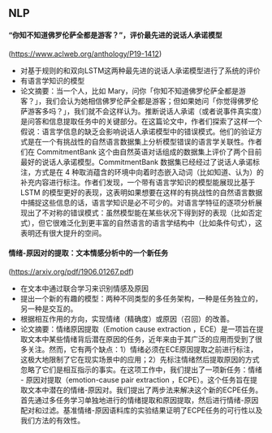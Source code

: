 ## NLP

#### “你知不知道佛罗伦萨全都是游客？”，评价最先进的说话人承诺模型
(https://www.aclweb.org/anthology/P19-1412)
  * 对基于规则的和双向LSTM这两种最先进的说话人承诺模型进行了系统的评价
  * 有语言学知识的模型
  * 论文摘要：当一个人，比如 Mary，问你「你知不知道佛罗伦萨全都是游客？」，我们会认为她相信佛罗伦萨全都是游客；但如果她问「你觉得佛罗伦萨游客多吗？」，我们就不会这样认为。推断说话人承诺（或者说事件真实度）是问答和信息提取任务中的关键部分。在这篇论文中，作者们探索了这样一个假说：语言学信息的缺乏会影响说话人承诺模型中的错误模式。他们的验证方式是在一个有挑战性的自然语言数据集上分析模型错误的语言学关联性。作者们在 CommitmentBank 这个由自然英语对话组成的数据集上评价了两个目前最好的说话人承诺模型。CommitmentBank 数据集已经经过了说话人承诺标注，方式是在 4 种取消蕴含的环境中向着时态嵌入动词（比如知道、认为）的补充内容进行标注。作者们发现，一个带有语言学知识的模型能展现比基于 LSTM 的模型更好的表现，这表明如果想要在这样的有挑战性的自然语言数据中捕捉这些信息的话，语言学知识是必不可少的。对语言学特征的逐项分析展现出了不对称的错误模式：虽然模型能在某些状况下得到好的表现（比如否定式），但它很难泛化到更丰富的自然语言的语言学结构中（比如条件句式），这表明还有很大提升的空间。
  
#### 情绪-原因对的提取：文本情感分析中的一个新任务
(https://arxiv.org/pdf/1906.01267.pdf)
 * 在文本中通过联合学习来识别情感及原因
 * 提出一个新的有趣的模型：两种不同类型的多任务架构，一种是任务独立的，另一种是交互的。
 * 根据相互作用的方向，实现情绪（精确度）或原因（召回）的改善。
 * 论文摘要：情绪原因提取（Emotion cause extraction ，ECE）是一项旨在提取文本中某些情绪背后潜在原因的任务，近年来由于其广泛的应用而受到了很多关注。然而，它有两个缺点：1）情绪必须在ECE原因提取之前进行标注，这极大地限制了它在现实场景中的应用；2）先标注情绪然后提取原因的方式忽略了它们是相互指示的事实。在这项工作中，我们提出了一项新任务：情绪 - 原因对提取（emotion-cause pair extraction ，ECPE）。这个任务旨在提取文本中潜在的情绪-原因对。我们提出了两步法来解决这个新的ECPE任务。首先通过多任务学习单独地进行的情绪提取和原因提取，然后进行情绪-原因配对和过滤。基准情绪-原因语料库的实验结果证明了ECPE任务的可行性以及我们方法的有效性。
